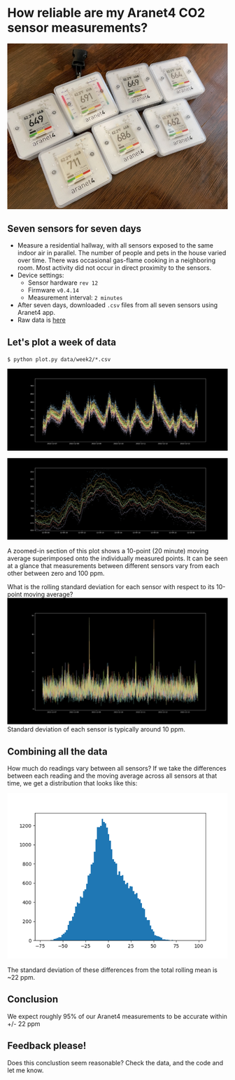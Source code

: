 
# How reliable are my Aranet4 CO2 sensor measurements?

![seven sensors](sensors.jpg)
## Seven sensors for seven days
- Measure a residential hallway, with all sensors exposed to the same indoor air in parallel.  The number of people and pets in the house varied over time. There was occasional gas-flame cooking in a neighboring room.  Most activity did not occur in direct proximity to the sensors.
- Device settings:
    - Sensor hardware `rev 12`
    - Firmware `v0.4.14`
    - Measurement interval: `2 minutes`
- After seven days, downloaded `.csv` files from all seven sensors using Aranet4 app.
- Raw data is [here](data/week2)

## Let's plot a week of data

`$ python plot.py data/week2/*.csv`

![Full week](week2-plot.png)

![Zoomed](zoomed.png)

A zoomed-in section of this plot shows a 10-point (20 minute) moving average superimposed onto the individually measured points. It can be seen at a glance that measurements between different sensors vary from each other between zero and 100 ppm.

What is the rolling standard deviation for each sensor with respect to its 10-point moving average? 
![Rolling standard deviation](rolling-standard-deviation.png)
 Standard deviation of each sensor is typically around 10 ppm.

 ## Combining all the data

 How much do readings vary between all sensors?  If we take the differences between each reading and the moving average across all sensors at that time, we get a distribution that looks like this:

 ![Difference distribution](differences-distribution.png)

The standard deviation of these differences from the total rolling mean is ~22 ppm.

## Conclusion

We expect roughly 95% of our Aranet4 measurements to be accurate within +/- 22 ppm


## Feedback please!
Does this conclustion seem reasonable?  Check the data, and the code and let me know.

